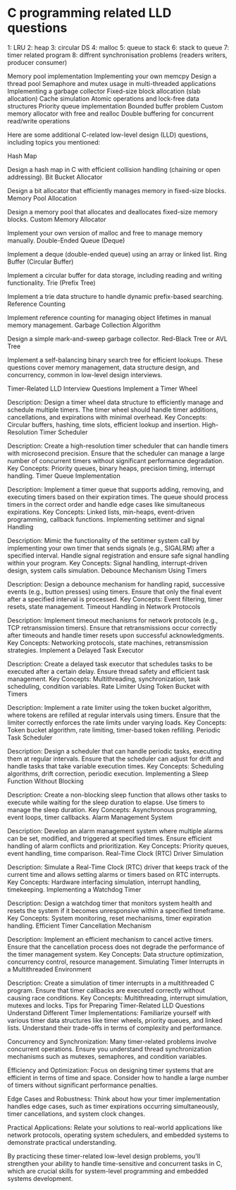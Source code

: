 # C programming related LLD questions

1: LRU
2: heap
3: circular DS
4: malloc
5: queue to stack
6: stack to queue
7: timer related program
8: diffrent synchronisation problems
   (readers writers, producer consumer)


Memory pool implementation
Implementing your own memcpy
Design a thread pool
Semaphore and mutex usage in multi-threaded applications
Implementing a garbage collector
Fixed-size block allocation (slab allocation)
Cache simulation
Atomic operations and lock-free data structures
Priority queue implementation
Bounded buffer problem
Custom memory allocator with free and realloc
Double buffering for concurrent read/write operations



Here are some additional C-related low-level design (LLD) questions, including topics you mentioned:

Hash Map

Design a hash map in C with efficient collision handling (chaining or open addressing).
Bit Bucket Allocator

Design a bit allocator that efficiently manages memory in fixed-size blocks.
Memory Pool Allocation

Design a memory pool that allocates and deallocates fixed-size memory blocks.
Custom Memory Allocator

Implement your own version of malloc and free to manage memory manually.
Double-Ended Queue (Deque)

Implement a deque (double-ended queue) using an array or linked list.
Ring Buffer (Circular Buffer)

Implement a circular buffer for data storage, including reading and writing functionality.
Trie (Prefix Tree)

Implement a trie data structure to handle dynamic prefix-based searching.
Reference Counting

Implement reference counting for managing object lifetimes in manual memory management.
Garbage Collection Algorithm

Design a simple mark-and-sweep garbage collector.
Red-Black Tree or AVL Tree

Implement a self-balancing binary search tree for efficient lookups.
These questions cover memory management, data structure design, and concurrency, common in low-level design interviews.






Timer-Related LLD Interview Questions
Implement a Timer Wheel

Description: Design a timer wheel data structure to efficiently manage and schedule multiple timers. The timer wheel should handle timer additions, cancellations, and expirations with minimal overhead.
Key Concepts: Circular buffers, hashing, time slots, efficient lookup and insertion.
High-Resolution Timer Scheduler

Description: Create a high-resolution timer scheduler that can handle timers with microsecond precision. Ensure that the scheduler can manage a large number of concurrent timers without significant performance degradation.
Key Concepts: Priority queues, binary heaps, precision timing, interrupt handling.
Timer Queue Implementation

Description: Implement a timer queue that supports adding, removing, and executing timers based on their expiration times. The queue should process timers in the correct order and handle edge cases like simultaneous expirations.
Key Concepts: Linked lists, min-heaps, event-driven programming, callback functions.
Implementing setitimer and signal Handling

Description: Mimic the functionality of the setitimer system call by implementing your own timer that sends signals (e.g., SIGALRM) after a specified interval. Handle signal registration and ensure safe signal handling within your program.
Key Concepts: Signal handling, interrupt-driven design, system calls simulation.
Debounce Mechanism Using Timers

Description: Design a debounce mechanism for handling rapid, successive events (e.g., button presses) using timers. Ensure that only the final event after a specified interval is processed.
Key Concepts: Event filtering, timer resets, state management.
Timeout Handling in Network Protocols

Description: Implement timeout mechanisms for network protocols (e.g., TCP retransmission timers). Ensure that retransmissions occur correctly after timeouts and handle timer resets upon successful acknowledgments.
Key Concepts: Networking protocols, state machines, retransmission strategies.
Implement a Delayed Task Executor

Description: Create a delayed task executor that schedules tasks to be executed after a certain delay. Ensure thread safety and efficient task management.
Key Concepts: Multithreading, synchronization, task scheduling, condition variables.
Rate Limiter Using Token Bucket with Timers

Description: Implement a rate limiter using the token bucket algorithm, where tokens are refilled at regular intervals using timers. Ensure that the limiter correctly enforces the rate limits under varying loads.
Key Concepts: Token bucket algorithm, rate limiting, timer-based token refilling.
Periodic Task Scheduler

Description: Design a scheduler that can handle periodic tasks, executing them at regular intervals. Ensure that the scheduler can adjust for drift and handle tasks that take variable execution times.
Key Concepts: Scheduling algorithms, drift correction, periodic execution.
Implementing a Sleep Function Without Blocking

Description: Create a non-blocking sleep function that allows other tasks to execute while waiting for the sleep duration to elapse. Use timers to manage the sleep duration.
Key Concepts: Asynchronous programming, event loops, timer callbacks.
Alarm Management System

Description: Develop an alarm management system where multiple alarms can be set, modified, and triggered at specified times. Ensure efficient handling of alarm conflicts and prioritization.
Key Concepts: Priority queues, event handling, time comparison.
Real-Time Clock (RTC) Driver Simulation

Description: Simulate a Real-Time Clock (RTC) driver that keeps track of the current time and allows setting alarms or timers based on RTC interrupts.
Key Concepts: Hardware interfacing simulation, interrupt handling, timekeeping.
Implementing a Watchdog Timer

Description: Design a watchdog timer that monitors system health and resets the system if it becomes unresponsive within a specified timeframe.
Key Concepts: System monitoring, reset mechanisms, timer expiration handling.
Efficient Timer Cancellation Mechanism

Description: Implement an efficient mechanism to cancel active timers. Ensure that the cancellation process does not degrade the performance of the timer management system.
Key Concepts: Data structure optimization, concurrency control, resource management.
Simulating Timer Interrupts in a Multithreaded Environment

Description: Create a simulation of timer interrupts in a multithreaded C program. Ensure that timer callbacks are executed correctly without causing race conditions.
Key Concepts: Multithreading, interrupt simulation, mutexes and locks.
Tips for Preparing Timer-Related LLD Questions
Understand Different Timer Implementations: Familiarize yourself with various timer data structures like timer wheels, priority queues, and linked lists. Understand their trade-offs in terms of complexity and performance.

Concurrency and Synchronization: Many timer-related problems involve concurrent operations. Ensure you understand thread synchronization mechanisms such as mutexes, semaphores, and condition variables.

Efficiency and Optimization: Focus on designing timer systems that are efficient in terms of time and space. Consider how to handle a large number of timers without significant performance penalties.

Edge Cases and Robustness: Think about how your timer implementation handles edge cases, such as timer expirations occurring simultaneously, timer cancellations, and system clock changes.

Practical Applications: Relate your solutions to real-world applications like network protocols, operating system schedulers, and embedded systems to demonstrate practical understanding.

By practicing these timer-related low-level design problems, you'll strengthen your ability to handle time-sensitive and concurrent tasks in C, which are crucial skills for system-level programming and embedded systems development.
